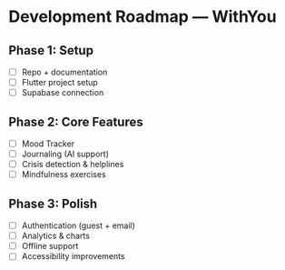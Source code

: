 # Development Roadmap — WithYou

## Phase 1: Setup
- [ ] Repo + documentation
- [ ] Flutter project setup
- [ ] Supabase connection

## Phase 2: Core Features
- [ ] Mood Tracker
- [ ] Journaling (AI support)
- [ ] Crisis detection & helplines
- [ ] Mindfulness exercises

## Phase 3: Polish
- [ ] Authentication (guest + email)
- [ ] Analytics & charts
- [ ] Offline support
- [ ] Accessibility improvements
